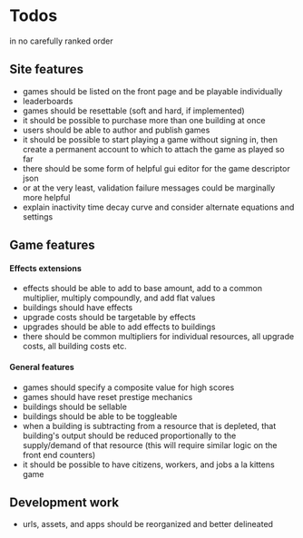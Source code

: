 # Todos
in no carefully ranked order


## Site features
- games should be listed on the front page and be playable individually
- leaderboards
- games should be resettable (soft and hard, if implemented)
- it should be possible to purchase more than one building at once
- users should be able to author and publish games
- it should be possible to start playing a game without signing in, then create
a permanent account to which to attach the game as played so far
- there should be some form of helpful gui editor for the game descriptor json
- or at the very least, validation failure messages could be marginally more
helpful
- explain inactivity time decay curve and consider alternate equations and
settings


## Game features
#### Effects extensions
- effects should be able to add to base amount, add to a common multiplier,
multiply compoundly, and add flat values
- buildings should have effects
- upgrade costs should be targetable by effects
- upgrades should be able to add effects to buildings
- there should be common multipliers for individual resources, all upgrade
costs, all building costs etc.

#### General features
- games should specify a composite value for high scores
- games should have reset prestige mechanics
- buildings should be sellable
- buildings should be able to be toggleable
- when a building is subtracting from a resource that is depleted, that
building's output should be reduced proportionally to the supply/demand of
that resource (this will require similar logic on the front end counters)
- it should be possible to have citizens, workers, and jobs a la kittens game


## Development work
- urls, assets, and apps should be reorganized and better delineated
